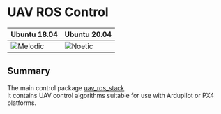 # UAV ROS Control 

| Ubuntu 18.04  | Ubuntu 20.04|
|---------------------------------------------------------------------------------------------------------------------------------|--------------------------------------------------------------------------------------------------------------------------------|
|![Melodic](https://github.com/lmark1/uav_ros_control/workflows/Melodic/badge.svg) | ![Noetic](https://github.com/lmark1/uav_ros_control/workflows/Noetic/badge.svg) |

## Summary

The main control package [uav_ros_stack](https://github.com/lmark1/uav_ros_stack).  
It contains UAV control algorithms suitable for use with Ardupilot or PX4 platforms. 
